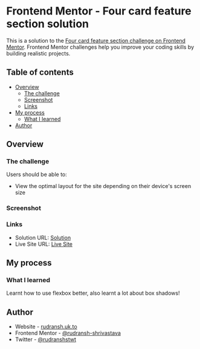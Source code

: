 # Frontend Mentor - Four card feature section solution

This is a solution to the [Four card feature section challenge on Frontend Mentor](https://www.frontendmentor.io/challenges/four-card-feature-section-weK1eFYK). Frontend Mentor challenges help you improve your coding skills by building realistic projects. 

## Table of contents

- [Overview](#overview)
  - [The challenge](#the-challenge)
  - [Screenshot](#screenshot)
  - [Links](#links)
- [My process](#my-process)
  - [What I learned](#what-i-learned)
- [Author](#author)

## Overview

### The challenge

Users should be able to:

- View the optimal layout for the site depending on their device's screen size

### Screenshot


### Links

- Solution URL: [Solution](https://github.com/rudransh-shrivastava/four-card-feature-section-page)
- Live Site URL: [Live Site](http://rudransh.uk.to/FourCards/index.html)

## My process

### What I learned

Learnt how to use flexbox better, also learnt a lot about box shadows!

## Author

- Website - [rudransh.uk.to](http://rudransh.uk.to)
- Frontend Mentor - [@rudransh-shrivastava](https://www.frontendmentor.io/profile/rudransh-shrivastava)
- Twitter - [@rudranshstwt](https://www.twitter.com/rudranshstwt)
